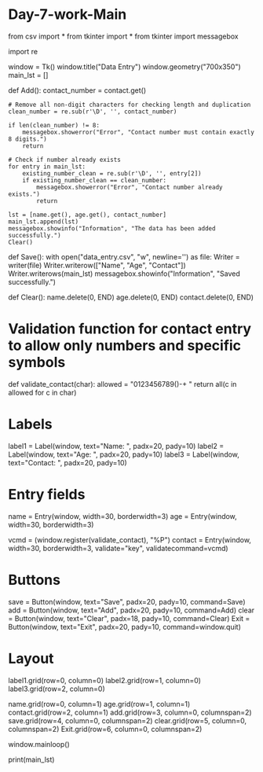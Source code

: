 # Day-7-work-Main
from csv import *
from tkinter import *
from tkinter import messagebox

import re

window = Tk()
window.title("Data Entry")
window.geometry("700x350")
main_lst = []

def Add():
    contact_number = contact.get()

    # Remove all non-digit characters for checking length and duplication
    clean_number = re.sub(r'\D', '', contact_number)

    if len(clean_number) != 8:
        messagebox.showerror("Error", "Contact number must contain exactly 8 digits.")
        return

    # Check if number already exists
    for entry in main_lst:
        existing_number_clean = re.sub(r'\D', '', entry[2])
        if existing_number_clean == clean_number:
            messagebox.showerror("Error", "Contact number already exists.")
            return

    lst = [name.get(), age.get(), contact_number]
    main_lst.append(lst)
    messagebox.showinfo("Information", "The data has been added successfully.")
    Clear()

def Save():
    with open("data_entry.csv", "w", newline='') as file:
        Writer = writer(file)
        Writer.writerow(["Name", "Age", "Contact"])
        Writer.writerows(main_lst)
        messagebox.showinfo("Information", "Saved successfully.")

def Clear():
    name.delete(0, END)
    age.delete(0, END)
    contact.delete(0, END)

# Validation function for contact entry to allow only numbers and specific symbols
def validate_contact(char):
    allowed = "0123456789()-+ "
    return all(c in allowed for c in char)

# Labels
label1 = Label(window, text="Name: ", padx=20, pady=10)
label2 = Label(window, text="Age: ", padx=20, pady=10)
label3 = Label(window, text="Contact: ", padx=20, pady=10)

# Entry fields
name = Entry(window, width=30, borderwidth=3)
age = Entry(window, width=30, borderwidth=3)

vcmd = (window.register(validate_contact), "%P")
contact = Entry(window, width=30, borderwidth=3, validate="key", validatecommand=vcmd)

# Buttons
save = Button(window, text="Save", padx=20, pady=10, command=Save)
add = Button(window, text="Add", padx=20, pady=10, command=Add)
clear = Button(window, text="Clear", padx=18, pady=10, command=Clear)
Exit = Button(window, text="Exit", padx=20, pady=10, command=window.quit)

# Layout
label1.grid(row=0, column=0)
label2.grid(row=1, column=0)
label3.grid(row=2, column=0)

name.grid(row=0, column=1)
age.grid(row=1, column=1)
contact.grid(row=2, column=1)
add.grid(row=3, column=0, columnspan=2)
save.grid(row=4, column=0, columnspan=2)
clear.grid(row=5, column=0, columnspan=2)
Exit.grid(row=6, column=0, columnspan=2)

window.mainloop()

print(main_lst)
